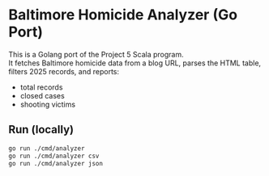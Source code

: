 # Baltimore Homicide Analyzer (Go Port)

This is a Golang port of the Project 5 Scala program.  
It fetches Baltimore homicide data from a blog URL, parses the HTML table,
filters 2025 records, and reports:
- total records
- closed cases
- shooting victims

## Run (locally)
```bash
go run ./cmd/analyzer
go run ./cmd/analyzer csv
go run ./cmd/analyzer json
